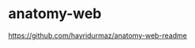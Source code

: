 # anatomy-web
<!--stackedit_data:
eyJoaXN0b3J5IjpbLTE4ODkzOTM4ODVdfQ==
-->
https://github.com/hayridurmaz/anatomy-web-readme
